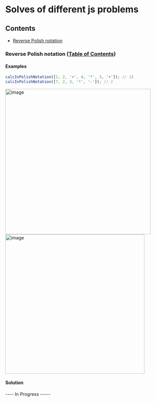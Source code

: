 # Solves of different js problems

## Contents

* [Reverse Polish notation](#reverse-polish-notation-table-of-contents)

### Reverse Polish notation ([Table of Contents](#contents))

#### Examples
```js
calcInPolishNotation([1, 2, '+', 4, '*', 3, '+']); // 15
calcInPolishNotation([7, 2, 3, '*', '-']); // 1
```
<img width="454" alt="image" src="https://github.com/nat-davydova/solving-js-problems/assets/52240221/131c1cde-2378-4b8d-b999-3e9350878761">
<img width="435" alt="image" src="https://github.com/nat-davydova/solving-js-problems/assets/52240221/ef126339-108c-4169-a328-3e0fcf41b69b">

#### Solution

---- In Progress -----
